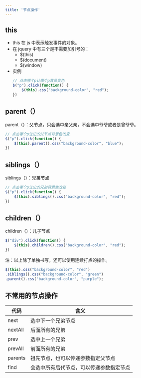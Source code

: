 ```yaml
---
title: '节点操作'
---
```


## this

- this 在 js 中表示触发事件的对象。
- 在 jquery 中有三个是不需要加引号的：
    - $(this)
    - $(document)
    - $(window)
- 实例
    ```js
    // 点击哪个p让哪个p背景变色
    $("p").click(function() {
        $(this).css("background-color", "red");
    })
    ```

## parent（）

parent（）：父节点，只会选中亲父亲，不会选中爷爷或者是曾爷爷。
```js
// 点击哪个p让它的父节点背景色改变
$("p").click(function() {
    $(this).parent().css("background-color", "blue");
})
```

## siblings（）

siblings（）：兄弟节点
```js
// 点击哪个p让它的兄弟背景色改变
$("p").click(function() {
    $(this).siblings().css("background-color", "red");
})
```

## children（）

children（）：儿子节点
```js
$("div").click(function() {
    $(this).children().css("background-color", "red");
})
```

注：以上除了单独书写，还可以使用连续打点的操作。
```js
$(this).css("background-color", "red")
.siblings().css("background-color", "green")
.parent().css("background-color", "purple");
```

## 不常用的节点操作

|代码|含义|
|---|---|
|next| 选中下一个兄弟节点 |
|nextAll| 后面所有的兄弟 |
|prev| 选中上一个兄弟 |
|prevAll| 前面所有的兄弟 |
|parents| 祖先节点，也可以传递参数指定父节点 |
|find| 会选中所有后代节点，可以传递参数指定节点 |
